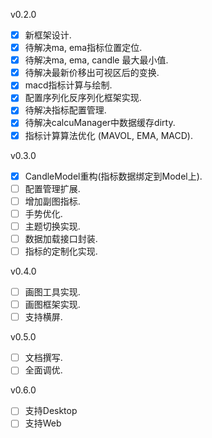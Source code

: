 v0.2.0
- [x] 新框架设计.
- [x] 待解决ma, ema指标位置定位.
- [x] 待解决ma, ema, candle 最大最小值.
- [x] 待解决最新价移出可视区后的变换.
- [x] macd指标计算与绘制.
- [x] 配置序列化反序列化框架实现.
- [x] 待解决指标配置管理.
- [x] 待解决calcuManager中数据缓存dirty.
- [x] 指标计算算法优化 (MAVOL, EMA, MACD).

v0.3.0
- [x] CandleModel重构(指标数据绑定到Model上).
- [ ] 配置管理扩展.
- [ ] 增加副图指标.
- [ ] 手势优化.
- [ ] 主题切换实现.
- [ ] 数据加载接口封装.
- [ ] 指标的定制化实现.

v0.4.0
- [ ] 画图工具实现.
- [ ] 画图框架实现.
- [ ] 支持横屏.

v0.5.0
- [ ] 文档撰写.
- [ ] 全面调优.

v0.6.0
- [ ] 支持Desktop
- [ ] 支持Web
